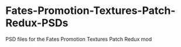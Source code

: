 # Fates-Promotion-Textures-Patch-Redux-PSDs
PSD files for the Fates Promotion Textures Patch Redux mod
